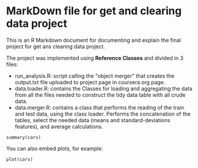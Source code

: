 MarkDown file for get and clearing data project
========================================================

This is an R Markdown document for documenting and explain the final project for get ans clearing data project.

The project was implemented using **Reference Classes** and divided in 3 files:
* run_analysis.R: script calling the "object merger" that creates the output.txt file uploaded to project page in coursera.org page.
* data.loader.R: contains the Classes for loading and aggregating the data from all the files needed to construct the tidy data table with all crude data.
* data.merger.R: contains a class that performs the reading of the train and test data, using the class loader. Performs the concatenation of the tables, select the needed data (means and standard-deviations features), and average calculations.

```{r}
summary(cars)
```

You can also embed plots, for example:

```{r fig.width=7, fig.height=6}
plot(cars)
```

